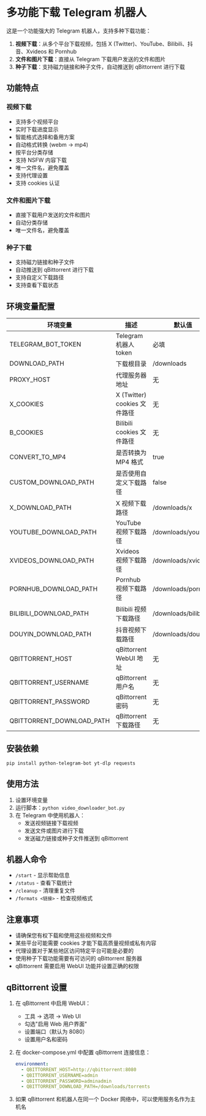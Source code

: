# 多功能下载 Telegram 机器人

这是一个功能强大的 Telegram 机器人，支持多种下载功能：

1. **视频下载**：从多个平台下载视频，包括 X (Twitter)、YouTube、Bilibili、抖音、Xvideos 和 Pornhub
2. **文件和图片下载**：直接从 Telegram 下载用户发送的文件和图片
3. **种子下载**：支持磁力链接和种子文件，自动推送到 qBittorrent 进行下载

## 功能特点

### 视频下载
- 支持多个视频平台
- 实时下载进度显示
- 智能格式选择和备用方案
- 自动格式转换 (webm → mp4)
- 按平台分类存储
- 支持 NSFW 内容下载
- 唯一文件名，避免覆盖
- 支持代理设置
- 支持 cookies 认证

### 文件和图片下载
- 直接下载用户发送的文件和图片
- 自动分类存储
- 唯一文件名，避免覆盖

### 种子下载
- 支持磁力链接和种子文件
- 自动推送到 qBittorrent 进行下载
- 支持自定义下载路径
- 支持查看下载状态

## 环境变量配置

| 环境变量 | 描述 | 默认值 |
|---------|------|-------|
| TELEGRAM_BOT_TOKEN | Telegram 机器人 token | 必填 |
| DOWNLOAD_PATH | 下载根目录 | /downloads |
| PROXY_HOST | 代理服务器地址 | 无 |
| X_COOKIES | X (Twitter) cookies 文件路径 | 无 |
| B_COOKIES | Bilibili cookies 文件路径 | 无 |
| CONVERT_TO_MP4 | 是否转换为 MP4 格式 | true |
| CUSTOM_DOWNLOAD_PATH | 是否使用自定义下载路径 | false |
| X_DOWNLOAD_PATH | X 视频下载路径 | /downloads/x |
| YOUTUBE_DOWNLOAD_PATH | YouTube 视频下载路径 | /downloads/youtube |
| XVIDEOS_DOWNLOAD_PATH | Xvideos 视频下载路径 | /downloads/xvideos |
| PORNHUB_DOWNLOAD_PATH | Pornhub 视频下载路径 | /downloads/pornhub |
| BILIBILI_DOWNLOAD_PATH | Bilibili 视频下载路径 | /downloads/bilibili |
| DOUYIN_DOWNLOAD_PATH | 抖音视频下载路径 | /downloads/douyin |
| QBITTORRENT_HOST | qBittorrent WebUI 地址 | 无 |
| QBITTORRENT_USERNAME | qBittorrent 用户名 | 无 |
| QBITTORRENT_PASSWORD | qBittorrent 密码 | 无 |
| QBITTORRENT_DOWNLOAD_PATH | qBittorrent 下载路径 | 无 |

## 安装依赖

```bash
pip install python-telegram-bot yt-dlp requests
```

## 使用方法

1. 设置环境变量
2. 运行脚本：`python video_downloader_bot.py`
3. 在 Telegram 中使用机器人：
   - 发送视频链接下载视频
   - 发送文件或图片进行下载
   - 发送磁力链接或种子文件推送到 qBittorrent

## 机器人命令

- `/start` - 显示帮助信息
- `/status` - 查看下载统计
- `/cleanup` - 清理重复文件
- `/formats <链接>` - 检查视频格式

## 注意事项

- 请确保您有权下载和使用这些视频和文件
- 某些平台可能需要 cookies 才能下载高质量视频或私有内容
- 代理设置对于某些地区访问特定平台可能是必要的
- 使用种子下载功能需要有可访问的 qBittorrent 服务器
- qBittorrent 需要启用 WebUI 功能并设置正确的权限

## qBittorrent 设置

1. 在 qBittorrent 中启用 WebUI：
   - 工具 -> 选项 -> Web UI
   - 勾选"启用 Web 用户界面"
   - 设置端口（默认为 8080）
   - 设置用户名和密码

2. 在 docker-compose.yml 中配置 qBittorrent 连接信息：
   ```yaml
   environment:
     - QBITTORRENT_HOST=http://qbittorrent:8080
     - QBITTORRENT_USERNAME=admin
     - QBITTORRENT_PASSWORD=adminadmin
     - QBITTORRENT_DOWNLOAD_PATH=/downloads/torrents
   ```

3. 如果 qBittorrent 和机器人在同一个 Docker 网络中，可以使用服务名作为主机名